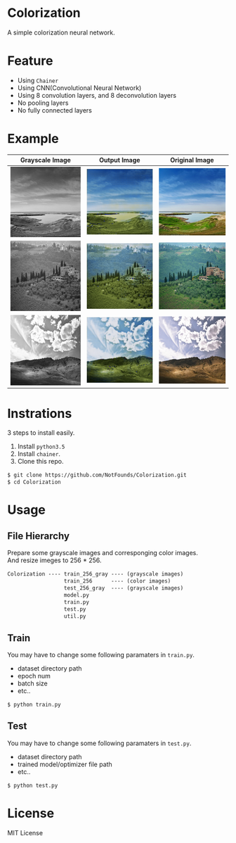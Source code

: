 # Colorization
A simple colorization neural network.

# Feature
+ Using `Chainer`
+ Using CNN(Convolutional Neural Network)
+ Using 8 convolution layers, and 8 deconvolution layers
+ No pooling layers
+ No fully connected layers

# Example
| Grayscale Image | Output Image | Original Image |
| -------------- | --------------- | ------------ |
|![example1_gray](./examples/example1_gray.jpg)|![example1_out](./examples/example1_out.png)|![example1_origin](./examples/example1_origin.jpg)|
|![example2_gray](./examples/example2_gray.jpg)|![example2_out](./examples/example2_out.png)|![example2_origin](./examples/example2_origin.jpg)|
|![example3_gray](./examples/example3_gray.jpg)|![example3_out](./examples/example3_out.png)|![example3_origin](./examples/example3_origin.jpg)|

# Instrations
3 steps to install easily.

1. Install `python3.5`
2. Install `chainer`.
3. Clone this repo.

```
$ git clone https://github.com/NotFounds/Colorization.git
$ cd Colorization
```

# Usage
## File Hierarchy
Prepare some grayscale images and corresponging color images.  
And resize imeges to 256 * 256.
```
Colorization ---- train_256_gray ---- (grayscale images)
                  train_256      ---- (color images)
                  test_256_gray  ---- (grayscale images)
                  model.py
                  train.py
                  test.py
                  util.py
```

## Train
You may have to change some following paramaters in `train.py`.
+ dataset directory path
+ epoch num
+ batch size
+ etc..

```
$ python train.py
``` 

## Test
You may have to change some following paramaters in `test.py`.
+ dataset directory path  
+ trained model/optimizer file path
+ etc..

```
$ python test.py
```

# License
MIT License